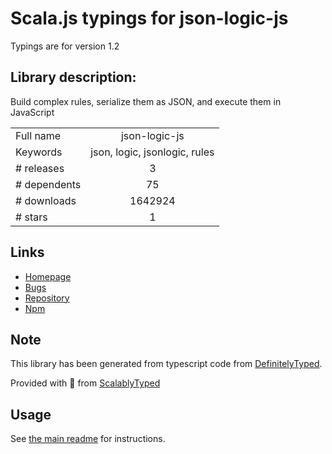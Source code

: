 
# Scala.js typings for json-logic-js

Typings are for version 1.2

## Library description:
Build complex rules, serialize them as JSON, and execute them in JavaScript

|                    |                 |
| ------------------ | :-------------: |
| Full name          | json-logic-js |
| Keywords           | json, logic, jsonlogic, rules |
| # releases         | 3 |
| # dependents       | 75 |
| # downloads        | 1642924 |
| # stars            | 1 |

## Links
- [Homepage](https://github.com/jwadhams/json-logic-js#readme)
- [Bugs](https://github.com/jwadhams/json-logic-js/issues)
- [Repository](https://github.com/jwadhams/json-logic-js)
- [Npm](https://www.npmjs.com/package/json-logic-js)
    


## Note
This library has been generated from typescript code from [DefinitelyTyped](https://definitelytyped.org).

Provided with :purple_heart: from [ScalablyTyped](https://github.com/oyvindberg/ScalablyTyped)

## Usage
See [the main readme](../../readme.md) for instructions.


